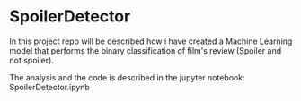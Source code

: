 # SpoilerDetector

In this project repo will be described how i have created a Machine Learning model that performs the binary classification of film's review (Spoiler and not spoiler).

The analysis and the code is described in the jupyter notebook: SpoilerDetector.ipynb
